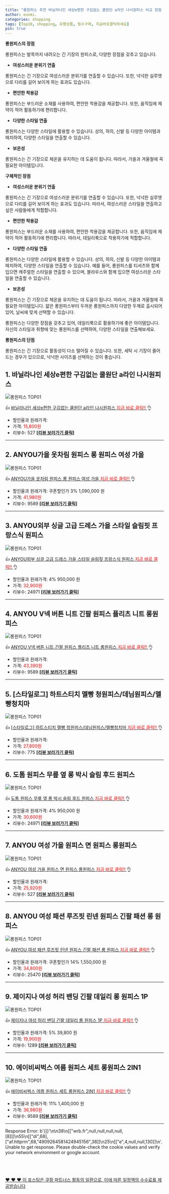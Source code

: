 ```yaml
---
title: "롱원피스 추천 바닐라나인 세상e편한 구김없는 쿨원단 a라인 나시원피스 비교 장점 구매시 주의사항"
author: eunmi.
categories: shopping
tags: [Top10, shopping, 유행상품, 필수구매, 지금바로클릭하세요]
pin: true
---
```

**롱원피스의 장점**

롱원피스는 발목까지 내려오는 긴 기장의 원피스로, 다양한 장점을 갖추고 있습니다.

* **여성스러운 분위기 연출**

롱원피스는 긴 기장으로 여성스러운 분위기를 연출할 수 있습니다. 또한, 넉넉한 실루엣으로 다리를 길어 보이게 하는 효과도 있습니다.

* **편안한 착용감**

롱원피스는 부드러운 소재를 사용하여, 편안한 착용감을 제공합니다. 또한, 움직임에 제약이 적어 활동하기에 편리합니다.

* **다양한 스타일 연출**

롱원피스는 다양한 스타일에 활용할 수 있습니다. 상의, 하의, 신발 등 다양한 아이템과 매치하여, 다양한 스타일을 연출할 수 있습니다.

* **보온성**

롱원피스는 긴 기장으로 체온을 유지하는 데 도움이 됩니다. 따라서, 가을과 겨울철에 꼭 필요한 아이템입니다.

**구체적인 장점**

* **여성스러운 분위기 연출**

롱원피스는 긴 기장으로 여성스러운 분위기를 연출할 수 있습니다. 또한, 넉넉한 실루엣으로 다리를 길어 보이게 하는 효과도 있습니다. 따라서, 여성스러운 스타일을 연출하고 싶은 사람들에게 적합합니다.

* **편안한 착용감**

롱원피스는 부드러운 소재를 사용하여, 편안한 착용감을 제공합니다. 또한, 움직임에 제약이 적어 활동하기에 편리합니다. 따라서, 데일리룩으로 착용하기에 적합합니다.

* **다양한 스타일 연출**

롱원피스는 다양한 스타일에 활용할 수 있습니다. 상의, 하의, 신발 등 다양한 아이템과 매치하여, 다양한 스타일을 연출할 수 있습니다. 예를 들어, 롱원피스를 티셔츠와 함께 입으면 캐주얼한 스타일을 연출할 수 있으며, 블라우스와 함께 입으면 여성스러운 스타일을 연출할 수 있습니다.

* **보온성**

롱원피스는 긴 기장으로 체온을 유지하는 데 도움이 됩니다. 따라서, 가을과 겨울철에 꼭 필요한 아이템입니다. 얇은 롱원피스부터 두꺼운 롱원피스까지 다양한 두께로 출시되어 있어, 날씨에 맞게 선택할 수 있습니다.

롱원피스는 다양한 장점을 갖추고 있어, 데일리룩으로 활용하기에 좋은 아이템입니다. 자신의 스타일과 취향에 맞는 롱원피스를 선택하여, 다양한 스타일을 연출해보세요.

**롱원피스의 단점**

롱원피스는 긴 기장으로 활동성이 다소 떨어질 수 있습니다. 또한, 세탁 시 기장이 줄어드는 경우가 있으므로, 넉넉한 사이즈를 선택하는 것이 좋습니다.

   

## 1. 바닐라나인 세상e편한 구김없는 쿨원단 a라인 나시원피스

![롱원피스 TOP01](https://thumbnail10.coupangcdn.com/thumbnails/remote/230x230ex/image/vendor_inventory/6910/72eedcd921d52ff089228cb9901f2299e2375c262c8a8ed0cadf0dcf931d.jpg)


👍 [바닐라나인 세상e편한 구김없는 쿨원단 a라인 나시원피스 <font color=red> 지금 바로 클릭!! </font> ](https://link.coupang.com/re/AFFSDP?lptag=AF3617701&subid=GithubCoopas&pageKey=7124928863&traceid=V0-153&itemId=17848133325&vendorItemId=85011574557) 👌 


- 할인율과 원래가격: 
- 가격: <span style='color:red'>15,800원</span>
- 리뷰수: 527  [**[리뷰 보러가기 클릭]**](https://link.coupang.com/re/AFFSDP?lptag=AF3617701&subid=GithubCoopas&pageKey=7124928863&traceid=V0-153&itemId=17848133325&vendorItemId=85011574557)

---


   

## 2. ANYOU가을 옷차림 원피스 롱 원피스 여성 가을

![롱원피스 TOP01](https://thumbnail10.coupangcdn.com/thumbnails/remote/230x230ex/image/vendor_inventory/1ddb/c9c52672d4c58ef84202eb2f0a935ebf6675e71b17f1014ac22d5461212b.jpg)


👍 [ANYOU가을 옷차림 원피스 롱 원피스 여성 가을 <font color=red> 지금 바로 클릭!! </font> ](https://link.coupang.com/re/AFFSDP?lptag=AF3617701&subid=GithubCoopas&pageKey=7561298655&traceid=V0-153&itemId=19920911335&vendorItemId=87360927226) 👌 


- 할인율과 원래가격: 쿠폰할인가 3%  1,090,000   원
- 가격: <span style='color:red'>41,980원</span>
- 리뷰수: 9589  [**[리뷰 보러가기 클릭]**](https://link.coupang.com/re/AFFSDP?lptag=AF3617701&subid=GithubCoopas&pageKey=7561298655&traceid=V0-153&itemId=19920911335&vendorItemId=87360927226)

---


   

## 3. ANYOU외부 싱글 고급 드레스 가을 스타일 슬림핏 프랑스식 원피스

![롱원피스 TOP01](https://thumbnail8.coupangcdn.com/thumbnails/remote/230x230ex/image/vendor_inventory/e024/689ff5797c980cd62740a8ac25eb9a5802c883ca1a994414017fa5f8139f.jpg)


👍 [ANYOU외부 싱글 고급 드레스 가을 스타일 슬림핏 프랑스식 원피스 <font color=red> 지금 바로 클릭!! </font> ](https://link.coupang.com/re/AFFSDP?lptag=AF3617701&subid=GithubCoopas&pageKey=7515432928&traceid=V0-153&itemId=19700971484&vendorItemId=86805694738) 👌 


- 할인율과 원래가격: 4%  950,000   원
- 가격: <span style='color:red'>32,900원</span>
- 리뷰수: 24971  [**[리뷰 보러가기 클릭]**](https://link.coupang.com/re/AFFSDP?lptag=AF3617701&subid=GithubCoopas&pageKey=7515432928&traceid=V0-153&itemId=19700971484&vendorItemId=86805694738)

---


   

## 4. ANYOU V넥 버튼 니트 긴팔 원피스 플리츠 니트 롱원피스

![롱원피스 TOP01](https://thumbnail9.coupangcdn.com/thumbnails/remote/230x230ex/image/vendor_inventory/4862/b8ce19734f20a957da217877eb8df5b6b85aa78a9a8f09bcfe788e3cb7dc.jpeg)


👍 [ANYOU V넥 버튼 니트 긴팔 원피스 플리츠 니트 롱원피스 <font color=red> 지금 바로 클릭!! </font> ](https://link.coupang.com/re/AFFSDP?lptag=AF3617701&subid=GithubCoopas&pageKey=7563842758&traceid=V0-153&itemId=19933118265&vendorItemId=87382896659) 👌 


- 할인율과 원래가격: 
- 가격: <span style='color:red'>43,390원</span>
- 리뷰수: 9589  [**[리뷰 보러가기 클릭]**](https://link.coupang.com/re/AFFSDP?lptag=AF3617701&subid=GithubCoopas&pageKey=7563842758&traceid=V0-153&itemId=19933118265&vendorItemId=87382896659)

---


   

## 5. [스타일로그] 하트스티치 멜빵 청원피스/데님원피스/멜빵청치마

![롱원피스 TOP01](https://thumbnail6.coupangcdn.com/thumbnails/remote/230x230ex/image/vendor_inventory/cb4b/d9bbe96299bd3f98bf6b4ec5036509feec67dc6efa35749137d4ae9533fd.jpg)


👍 [[스타일로그] 하트스티치 멜빵 청원피스/데님원피스/멜빵청치마 <font color=red> 지금 바로 클릭!! </font> ](https://link.coupang.com/re/AFFSDP?lptag=AF3617701&subid=GithubCoopas&pageKey=7622288597&traceid=V0-153&itemId=20211560859&vendorItemId=87368524712) 👌 


- 할인율과 원래가격: 
- 가격: <span style='color:red'>27,800원</span>
- 리뷰수: 775  [**[리뷰 보러가기 클릭]**](https://link.coupang.com/re/AFFSDP?lptag=AF3617701&subid=GithubCoopas&pageKey=7622288597&traceid=V0-153&itemId=20211560859&vendorItemId=87368524712)

---


   

## 6. 도톰 원피스 무릎 옆 롱 박시 슬림 후드 원피스

![롱원피스 TOP01](https://thumbnail7.coupangcdn.com/thumbnails/remote/230x230ex/image/vendor_inventory/8942/4b2e2faf3a7f2f931442917030c3a024986a3a39eea43d1bc23d13c82663.jpg)


👍 [도톰 원피스 무릎 옆 롱 박시 슬림 후드 원피스 <font color=red> 지금 바로 클릭!! </font> ](https://link.coupang.com/re/AFFSDP?lptag=AF3617701&subid=GithubCoopas&pageKey=7644331665&traceid=V0-153&itemId=20321800041&vendorItemId=87407202626) 👌 


- 할인율과 원래가격: 4%  950,000   원
- 가격: <span style='color:red'>30,600원</span>
- 리뷰수: 24971  [**[리뷰 보러가기 클릭]**](https://link.coupang.com/re/AFFSDP?lptag=AF3617701&subid=GithubCoopas&pageKey=7644331665&traceid=V0-153&itemId=20321800041&vendorItemId=87407202626)

---


   

## 7. ANYOU 여성 가을 원피스 면 원피스 롱원피스

![롱원피스 TOP01](https://thumbnail7.coupangcdn.com/thumbnails/remote/230x230ex/image/vendor_inventory/972e/898922f262d94040383830027dc64fdf93766c8ea1acd311269b93cc6b36.jpg)


👍 [ANYOU 여성 가을 원피스 면 원피스 롱원피스 <font color=red> 지금 바로 클릭!! </font> ](https://link.coupang.com/re/AFFSDP?lptag=AF3617701&subid=GithubCoopas&pageKey=7508549491&traceid=V0-153&itemId=19669264327&vendorItemId=87038857438) 👌 


- 할인율과 원래가격: 
- 가격: <span style='color:red'>25,920원</span>
- 리뷰수: 527  [**[리뷰 보러가기 클릭]**](https://link.coupang.com/re/AFFSDP?lptag=AF3617701&subid=GithubCoopas&pageKey=7508549491&traceid=V0-153&itemId=19669264327&vendorItemId=87038857438)

---


   

## 8. ANYOU 여성 패션 루즈핏 린넨 원피스 긴팔 패션 롱 원피스

![롱원피스 TOP01](https://thumbnail7.coupangcdn.com/thumbnails/remote/230x230ex/image/vendor_inventory/97e2/9f9555950e8e471bf8ac0ad3fe1d9c05d2b0befc6d2e4853cba65e036039.jpg)


👍 [ANYOU 여성 패션 루즈핏 린넨 원피스 긴팔 패션 롱 원피스 <font color=red> 지금 바로 클릭!! </font> ](https://link.coupang.com/re/AFFSDP?lptag=AF3617701&subid=GithubCoopas&pageKey=7551740619&traceid=V0-153&itemId=19875413881&vendorItemId=87287756975) 👌 


- 할인율과 원래가격: 쿠폰할인가 14%  1,550,000   원
- 가격: <span style='color:red'>34,800원</span>
- 리뷰수: 25470  [**[리뷰 보러가기 클릭]**](https://link.coupang.com/re/AFFSDP?lptag=AF3617701&subid=GithubCoopas&pageKey=7551740619&traceid=V0-153&itemId=19875413881&vendorItemId=87287756975)

---


   

## 9. 제이지나 여성 허리 밴딩 긴팔 데일리 롱 원피스 1P

![롱원피스 TOP01](https://thumbnail8.coupangcdn.com/thumbnails/remote/230x230ex/image/vendor_inventory/2e5d/f6b9f9dbfc7699cecd9d0eca86c6bd83484d810d48b08f75a610db14f257.jpg)


👍 [제이지나 여성 허리 밴딩 긴팔 데일리 롱 원피스 1P <font color=red> 지금 바로 클릭!! </font> ](https://link.coupang.com/re/AFFSDP?lptag=AF3617701&subid=GithubCoopas&pageKey=7536644917&traceid=V0-153&itemId=19802041075&vendorItemId=86904369543) 👌 


- 할인율과 원래가격: 5%  39,800   원
- 가격: <span style='color:red'>19,900원</span>
- 리뷰수: 1289  [**[리뷰 보러가기 클릭]**](https://link.coupang.com/re/AFFSDP?lptag=AF3617701&subid=GithubCoopas&pageKey=7536644917&traceid=V0-153&itemId=19802041075&vendorItemId=86904369543)

---


   

## 10. 에이비씨벅스 여름 원피스 세트 롱원피스 2IN1

![롱원피스 TOP01](https://thumbnail7.coupangcdn.com/thumbnails/remote/230x230ex/image/vendor_inventory/5463/4eb9098d1a4346baadbc1b07517b09d609dad0f09201e9a04e1455014d52.jpg)


👍 [에이비씨벅스 여름 원피스 세트 롱원피스 2IN1 <font color=red> 지금 바로 클릭!! </font> ](https://link.coupang.com/re/AFFSDP?lptag=AF3617701&subid=GithubCoopas&pageKey=7375826620&traceid=V0-153&itemId=19036953487&vendorItemId=86554405734) 👌 


- 할인율과 원래가격: 11%  1,400,000   원
- 가격: <span style='color:red'>36,980원</span>
- 리뷰수: 9589  [**[리뷰 보러가기 클릭]**](https://link.coupang.com/re/AFFSDP?lptag=AF3617701&subid=GithubCoopas&pageKey=7375826620&traceid=V0-153&itemId=19036953487&vendorItemId=86554405734)

---
Response Error: b')]}\'\n\n38\n[["wrb.fr",null,null,null,null,[8]]]\n55\n[["di",68],["af.httprm",68,"4909264581424945156",38]]\n25\n[["e",4,null,null,130]]\n'. 
Unable to get response.
Please double-check the cookie values and verify your network environment or google account.<br><br><br><br><br> [ ❤ ❤ ❤ 이 포스팅은 쿠팡 파트너스 활동의 일환으로, 이에 따른 일정액의 수수료를 제공받습니다](https://link.coupang.com/a/bcEFyh)